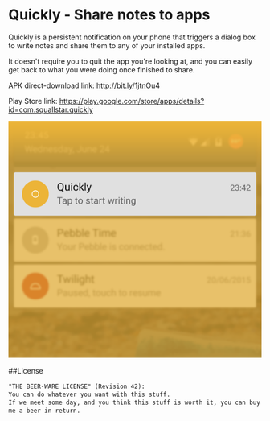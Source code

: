 # Quickly - Share notes to apps

Quickly is a persistent notification on your phone that triggers a dialog box to write notes and share them to any of your installed apps.

It doesn't require you to quit the app you're looking at, and you can easily get back to what you were doing once finished to share.

APK direct-download link:
http://bit.ly/1jtnOu4

Play Store link:
https://play.google.com/store/apps/details?id=com.squallstar.quickly

![Image](https://raw.githubusercontent.com/squallstar/quickly-android/master/app/src/main/res/drawable/how_to.png)

##License

```
"THE BEER-WARE LICENSE" (Revision 42):
You can do whatever you want with this stuff.
If we meet some day, and you think this stuff is worth it, you can buy me a beer in return.
```
